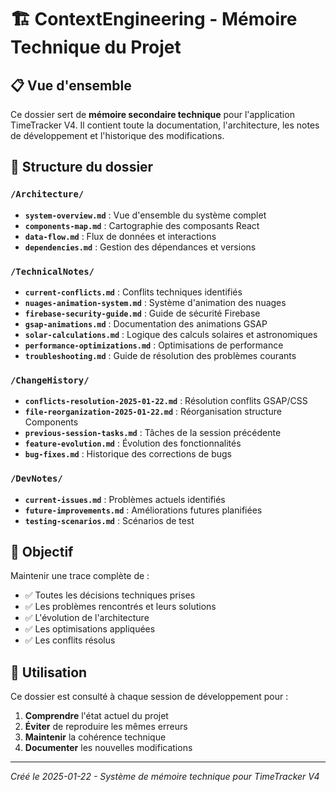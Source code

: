# 🏗️ ContextEngineering - Mémoire Technique du Projet

## 📋 Vue d'ensemble
Ce dossier sert de **mémoire secondaire technique** pour l'application TimeTracker V4. Il contient toute la documentation, l'architecture, les notes de développement et l'historique des modifications.

## 📁 Structure du dossier

### `/Architecture/`
- **`system-overview.md`** : Vue d'ensemble du système complet
- **`components-map.md`** : Cartographie des composants React
- **`data-flow.md`** : Flux de données et interactions
- **`dependencies.md`** : Gestion des dépendances et versions

### `/TechnicalNotes/`
- **`current-conflicts.md`** : Conflits techniques identifiés
- **`nuages-animation-system.md`** : Système d'animation des nuages
- **`firebase-security-guide.md`** : Guide de sécurité Firebase
- **`gsap-animations.md`** : Documentation des animations GSAP
- **`solar-calculations.md`** : Logique des calculs solaires et astronomiques
- **`performance-optimizations.md`** : Optimisations de performance
- **`troubleshooting.md`** : Guide de résolution des problèmes courants

### `/ChangeHistory/`
- **`conflicts-resolution-2025-01-22.md`** : Résolution conflits GSAP/CSS
- **`file-reorganization-2025-01-22.md`** : Réorganisation structure Components
- **`previous-session-tasks.md`** : Tâches de la session précédente
- **`feature-evolution.md`** : Évolution des fonctionnalités
- **`bug-fixes.md`** : Historique des corrections de bugs

### `/DevNotes/`
- **`current-issues.md`** : Problèmes actuels identifiés
- **`future-improvements.md`** : Améliorations futures planifiées
- **`testing-scenarios.md`** : Scénarios de test

## 🎯 Objectif
Maintenir une trace complète de :
- ✅ Toutes les décisions techniques prises
- ✅ Les problèmes rencontrés et leurs solutions
- ✅ L'évolution de l'architecture
- ✅ Les optimisations appliquées
- ✅ Les conflits résolus

## 📝 Utilisation
Ce dossier est consulté à chaque session de développement pour :
1. **Comprendre** l'état actuel du projet
2. **Éviter** de reproduire les mêmes erreurs
3. **Maintenir** la cohérence technique
4. **Documenter** les nouvelles modifications

---
*Créé le 2025-01-22 - Système de mémoire technique pour TimeTracker V4*

